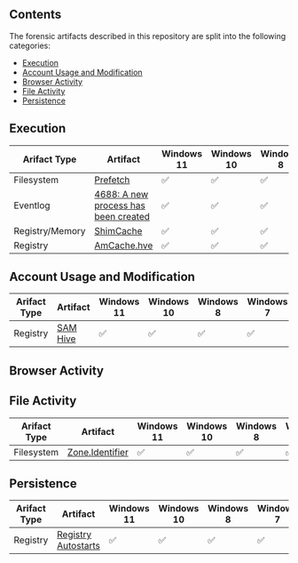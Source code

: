 
## Contents
The forensic artifacts described in this repository are split into the following categories:

 - [Execution](#execution)
 - [Account Usage and Modification](#account-usage-and-modification)
 - [Browser Activity](#browser-activity)
 - [File Activity](#file-activity)
 - [Persistence](#persistence)

## Execution
| Arifact Type | Artifact | Windows 11 | Windows 10 | Windows 8 | Windows 7 | Windows Vista | Windows XP |
| - | - | - | - | - | - | - | - |
| Filesystem | [Prefetch](execution/prefetch.md) | ✅ | ✅ | ✅ | ✅ | ✅ | ✅ |
| Eventlog | [4688: A new process has been created](execution/evtx-process-created.md) | ✅ | ✅ | ✅ | ✅ | ❌ | ❌ |
| Registry/Memory | [ShimCache](execution/shimcache.md) | ✅ | ✅ | ✅ | ✅ | ✅ | ✅ |
| Registry | [AmCache.hve](execution/amcache.md) | ✅ | ✅ | ✅ | ⚠️ | ❌ | ❌ |

## Account Usage and Modification
| Arifact Type | Artifact | Windows 11 | Windows 10 | Windows 8 | Windows 7 | Windows Vista | Windows XP |
| - | - | - | - | - | - | - | - |
| Registry | [SAM Hive](account/sam-hive.md) | ✅ | ✅ | ✅ | ✅ | ✅ | ✅ |

## Browser Activity

## File Activity
| Arifact Type | Artifact | Windows 11 | Windows 10 | Windows 8 | Windows 7 | Windows Vista | Windows XP |
| - | - | - | - | - | - | - | - |
| Filesystem | [Zone.Identifier](file-activity/zone-identifier.md) | ✅ | ✅ | ✅ | ✅ | ✅ | ⚠️ |

## Persistence
| Arifact Type | Artifact | Windows 11 | Windows 10 | Windows 8 | Windows 7 | Windows Vista | Windows XP |
| - | - | - | - | - | - | - | - |
| Registry | [Registry Autostarts](persistence/reg-autostarts.md) | ✅ | ✅ | ✅ | ✅ | ✅ | ✅ |